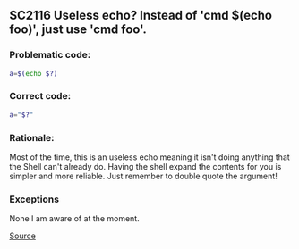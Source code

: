 ## SC2116 Useless echo? Instead of 'cmd $(echo foo)', just use 'cmd foo'.

### Problematic code:

```sh
a=$(echo $?)
```

### Correct code:

```sh
a="$?"
```

### Rationale:

Most of the time, this is an useless echo meaning it isn't doing anything that the Shell can't already do. Having the shell expand the contents for you is simpler and more reliable. Just remember to double quote the argument!

### Exceptions

None I am aware of at the moment.

[Source](https://github.com/koalaman/shellcheck/wiki/SC2116)

